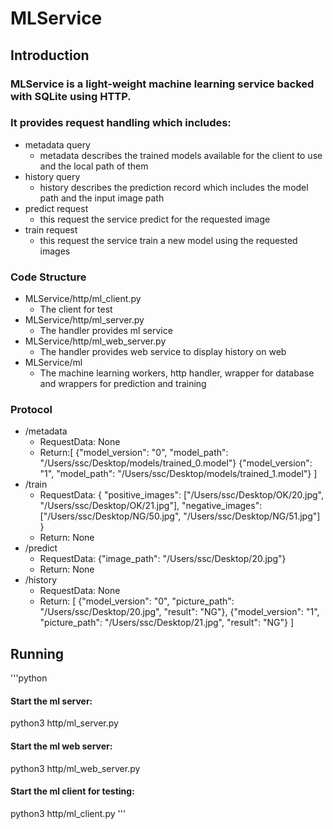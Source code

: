 # MLService
## Introduction
### MLService is a light-weight machine learning service backed with SQLite using HTTP.
### It provides request handling which includes:
- metadata query
  - metadata describes the trained models available for the client to use and the local path of them
- history query
  - history describes the prediction record which includes the model path and the input image path
- predict request
  - this request the service predict for the requested image
- train request
  - this request the service train a new model using the requested images
### Code Structure
- MLService/http/ml_client.py
  - The client for test
- MLService/http/ml_server.py
  - The handler provides ml service
- MLService/http/ml_web_server.py
  - The handler provides web service to display history on web
- MLService/ml
  - The machine learning workers, http handler, wrapper for database and wrappers for prediction and training

### Protocol
- /metadata
  - RequestData: None
  - Return:[
      {"model_version": "0", "model_path": "/Users/ssc/Desktop/models/trained_0.model"}
      {"model_version": "1", "model_path": "/Users/ssc/Desktop/models/trained_1.model"}
    ]
- /train
  - RequestData: {
      "positive_images": ["/Users/ssc/Desktop/OK/20.jpg", "/Users/ssc/Desktop/OK/21.jpg"],
      "negative_images": ["/Users/ssc/Desktop/NG/50.jpg", "/Users/ssc/Desktop/NG/51.jpg"]
    }
  - Return: None
- /predict
  - RequestData: {"image_path": "/Users/ssc/Desktop/20.jpg"}
  - Return: None
- /history
  - RequestData: None
  - Return: [
      {"model_version": "0", "picture_path": "/Users/ssc/Desktop/20.jpg", "result": "NG"},
      {"model_version": "1", "picture_path": "/Users/ssc/Desktop/21.jpg", "result": "NG"}
    ]


## Running
'''python
#### Start the ml server:
python3 http/ml_server.py
#### Start the ml web server:
python3 http/ml_web_server.py
#### Start the ml client for testing:
python3 http/ml_client.py
'''
